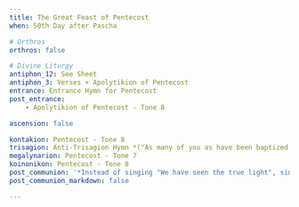 ```yaml
---
title: The Great Feast of Pentecost
when: 50th Day after Pascha

# Orthros
orthros: false

# Divine Liturgy
antiphon_12: See Sheet
antiphon_3: Verses + Apolytikion of Pentecost
entrance: Entrance Hymn for Pentecost
post_entrance:
    - Apolytikion of Pentecost - Tone 8

ascension: false

kontakion: Pentecost - Tone 8
trisagion: Anti-Trisagion Hymn *("As many of you as have been baptized into Christ...")*
megalynarion: Pentecost - Tone 7
koinonikon: Pentecost - Tone 8
post_communion: '*Instead of singing "We have seen the true light", sing Apolytikion of Pentecost*'
post_communion_markdown: false

---
```


